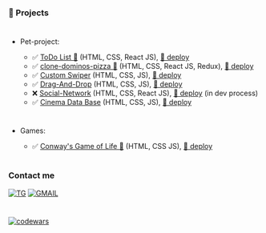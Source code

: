### 🚨 Projects

#

- Pet-project:

  - ✅ [ToDo List 🧾](https://github.com/viktor-drok/React-ToDo-List) (HTML, CSS, React JS), [📂 deploy](https://viktor-drok.github.io/React-ToDo-List/)
  - ✅ [clone-dominos-pizza 🧾](https://github.com/viktor-drok/React-ToDo-List) (HTML, CSS, React JS, Redux), [📂 deploy](https://viktor-drok.github.io/pizza)
  - ✅ [Custom Swiper](https://github.com/viktor-drok/hand-made-swiper) (HTML, CSS, JS), [📂 deploy](https://viktor-drok.github.io/hand-made-swiper/)
  - ✅ [Drag-And-Drop](https://github.com/viktor-drok/drag-and-drop) (HTML, CSS, JS), [📂 deploy](https://viktor-drok.github.io/drag-and-drop/)
  - ❌ [Social-Network](https://github.com/viktor-drok/React-Social-Network) (HTML, CSS, React JS), [📂 deploy](https://viktor-drok.github.io/React-Social-Network/) (in dev process)
  - ✅ [Cinema Data Base](https://github.com/viktor-drok/cinema-database) (HTML, CSS, JS), [📂 deploy](https://viktor-drok.github.io/cinema-database/)

#

- Games:

  - ✅ [Conway's Game of Life 🎲](https://github.com/viktor-drok/gol-rev2) (HTML, CSS JS), [📂 deploy](https://viktor-drok.github.io/gol-rev2/)

#

### Contact me

[![TG](https://img.shields.io/badge/-Telegram-0d1117?style=for-the-badge&logo=telegram)](https://t.me/viktor_drok) [![GMAIL](https://img.shields.io/badge/-Gmail-0d1117?style=for-the-badge&logo=gmail)](https://vityadrok@gmail.com) 
<!-- [![STEAM](https://img.shields.io/badge/-Steam-0d1117?style=for-the-badge&logo=steam)](https://steamcommunity.com/profiles/) -->
#

[![codewars](https://www.codewars.com/users/viktor-drok/badges/micro)](https://www.codewars.com/users/viktor-drok)
